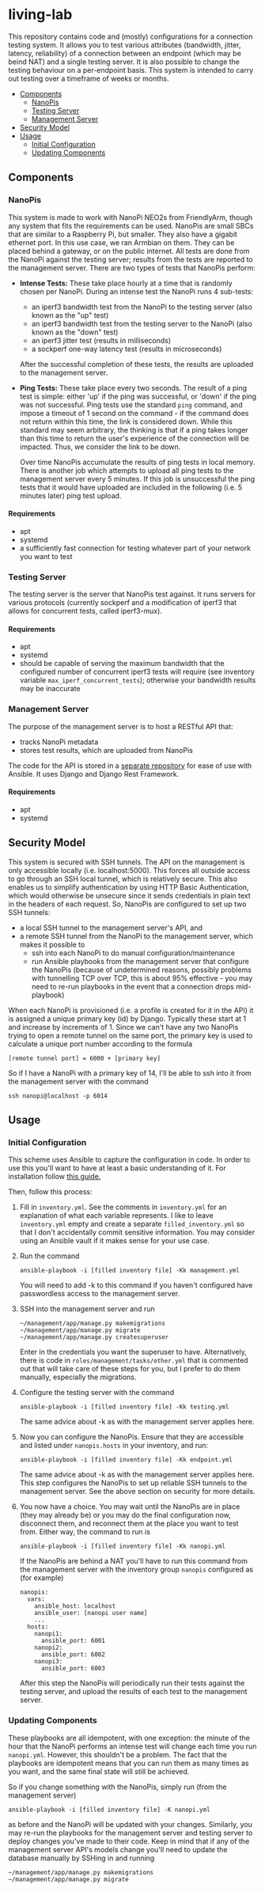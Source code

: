 # living-lab

This repository contains code and (mostly) configurations for a connection testing system.
It allows you to test various attributes (bandwidth, jitter, latency, reliability) of a connection
between an endpoint (which may be beind NAT) and a single testing server.
It is also possible to change the testing behaviour on a per-endpoint basis.
This system is intended to carry out testing over a timeframe of weeks or months.

- [Components](#components)
  - [NanoPis](#nanopis)
  - [Testing Server](#testing-server)
  - [Management Server](#management-server)
- [Security Model](#security-model)
- [Usage](#usage)
  - [Initial Configuration](#initial-configuration)
  - [Updating Components](#updating-components)


## Components


### NanoPis

This system is made to work with NanoPi NEO2s from FriendlyArm,
though any system that fits the requirements can be used.
NanoPis are small SBCs that are similar to a Raspberry Pi, but smaller.
They also have a gigabit ethernet port.
In this use case, we ran Armbian on them.
They can be placed behind a gateway, or on the public internet.
All tests are done from the NanoPi against the testing server;
results from the tests are reported to the management server.
There are two types of tests that NanoPis perform:

- **Intense Tests:** These take place hourly at a time that is randomly chosen per NanoPi.
  During an intense test the NanoPi runs 4 sub-tests:

  - an iperf3 bandwidth test from the NanoPi to the testing server (also known as the "up" test)
  - an iperf3 bandwidth test from the testing server to the NanoPi (also known as the "down" test)
  - an iperf3 jitter test (results in milliseconds)
  - a sockperf one-way latency test (results in microseconds)

  After the successful completion of these tests, the results are uploaded to the management server.

- **Ping Tests:** These take place every two seconds.
  The result of a ping test is simple: either 'up' if the ping was successful,
  or 'down' if the ping was not successful.
  Ping tests use the standard `ping` command, and impose a timeout of 1 second on the command - 
  if the command does not return within this time, the link is considered down.
  While this standard may seem arbitrary,
  the thinking is that if a ping takes longer than this time to return
  the user's experience of the connection will be impacted.
  Thus, we consider the link to be down.

  Over time NanoPis accumulate the results of ping tests in local memory.
  There is another job which attempts to upload all ping tests to the management server every 5 minutes.
  If this job is unsuccessful the ping tests that it would have uploaded are included
  in the following (i.e. 5 minutes later) ping test upload.

#### Requirements

- apt
- systemd
- a sufficiently fast connection for testing whatever part of your network you want to test


### Testing Server

The testing server is the server that NanoPis test against.
It runs servers for various protocols
(currently sockperf and a modification of iperf3 that allows for concurrent tests, called iperf3-mux).

#### Requirements

- apt
- systemd
- should be capable of serving the maximum bandwidth that the configured number of concurrent iperf3 tests
  will require (see inventory variable `max_iperf_concurrent_tests`); otherwise your bandwidth results
  may be inaccurate


### Management Server

The purpose of the management server is to host a RESTful API that:

- tracks NanoPi metadata
- stores test results, which are uploaded from NanoPis

The code for the API is stored in a [separate repository](https://github.com/adamkpickering/living-lab-api)
for ease of use with Ansible.
It uses Django and Django Rest Framework.

#### Requirements

- apt
- systemd


## Security Model

This system is secured with SSH tunnels.
The API on the management is only accessible locally (i.e. localhost:5000).
This forces all outside access to go through an SSH local tunnel, which is relatively secure.
This also enables us to simplify authentication by using HTTP Basic Authentication,
which would otherwise be unsecure since it sends credentials in plain text in the headers of each request.
So, NanoPis are configured to set up two SSH tunnels:

- a local SSH tunnel to the management server's API, and
- a remote SSH tunnel from the NanoPi to the management server, which makes it possible to
  - ssh into each NanoPi to do manual configuration/maintenance
  - run Ansible playbooks from the management server that configure the NanoPis
    (because of undetermined reasons, possibly problems with tunnelling TCP over TCP, this
    is about 95% effective - you may need to re-run playbooks in the event that a connection drops mid-playbook)

When each NanoPi is provisioned (i.e. a profile is created for it in the API) it is assigned
a unique primary key (id) by Django.
Typically these start at 1 and increase by increments of 1.
Since we can't have any two NanoPis trying to open a remote tunnel on the same port,
the primary key is used to calculate a unique port number according to the formula

    [remote tunnel port] = 6000 + [primary key]

So if I have a NanoPi with a primary key of 14,
I'll be able to ssh into it from the management server with the command

    ssh nanopi@localhost -p 6014


## Usage

### Initial Configuration

This scheme uses Ansible to capture the configuration in code.
In order to use this you'll want to have at least a basic understanding of it.
For installation follow
[this guide.](https://docs.ansible.com/ansible/latest/installation_guide/intro_installation.html)

Then, follow this process:

1.  Fill in `inventory.yml`.
    See the comments in `inventory.yml` for an explanation of what each variable represents.
    I like to leave `inventory.yml` empty and create a separate `filled_inventory.yml` so that
    I don't accidentally commit sensitive information.
    You may consider using an Ansible vault if it makes sense for your use case.

2.  Run the command

        ansible-playbook -i [filled inventory file] -Kk management.yml

    You will need to add -k to this command if you haven't configured have passwordless access to
    the management server.

3.  SSH into the management server and run

        ~/management/app/manage.py makemigrations
        ~/management/app/manage.py migrate
        ~/management/app/manage.py createsuperuser

    Enter in the credentials you want the superuser to have.
    Alternatively, there is code in `roles/management/tasks/other.yml` that is commented out that
    will take care of these steps for you, but I prefer to do them manually, especially the migrations.

4.  Configure the testing server with the command

        ansible-playbook -i [filled inventory file] -Kk testing.yml

    The same advice about -k as with the management server applies here.

5.  Now you can configure the NanoPis.
    Ensure that they are accessible and listed under `nanopis.hosts` in your inventory, and run:

        ansible-playbook -i [filled inventory file] -Kk endpoint.yml

    The same advice about -k as with the management server applies here.
    This step configures the NanoPis to set up reliable SSH tunnels to the management server.
    See the above section on security for more details. 

6.  You now have a choice. You may wait until the NanoPis are in place (they may already be)
    or you may do the final configuration now, disconnect them, and reconnect them
    at the place you want to test from. Either way, the command to run is

        ansible-playbook -i [filled inventory file] -Kk nanopi.yml

    If the NanoPis are behind a NAT you'll have to run this command from the management
    server with the inventory group `nanopis` configured as (for example)

        nanopis:
          vars:
            ansible_host: localhost
            ansible_user: [nanopi user name]
            ...
          hosts:
            nanopi1:
              ansible_port: 6001
            nanopi2:
              ansible_port: 6002
            nanopi3:
              ansible_port: 6003

    After this step the NanoPis will periodically run their tests against the testing server,
    and upload the results of each test to the management server.


### Updating Components

These playbooks are all idempotent, with one exception:
the minute of the hour that the NanoPi performs an intense test will change each time you run `nanopi.yml`.
However, this shouldn't be a problem.
The fact that the playbooks are idempotent means that you can run them as many times as you want,
and the same final state will still be achieved.

So if you change something with the NanoPis, simply run (from the management server)

    ansible-playbook -i [filled inventory file] -K nanopi.yml

as before and the NanoPi will be updated with your changes.
Similarly, you may re-run the playbooks for the management server and testing server
to deploy changes you've made to their code.
Keep in mind that if any of the management server API's models change
you'll need to update the database manually by SSHing in and running

    ~/management/app/manage.py makemigrations
    ~/management/app/manage.py migrate
